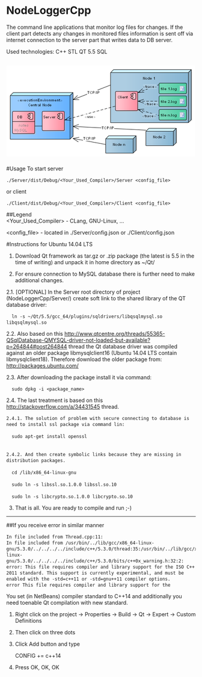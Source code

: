 # NodeLoggerCpp
The command line applications that monitor log files for changes. If the client part detects any changes in monitored files information is sent off via internet connection to the server part that writes data to DB server.

Used technologies: C++ STL QT 5.5 SQL

![alt tag](https://raw.githubusercontent.com/efDidymos/NodeLoggerCpp/master/Deployment%20Model.png)
---

#Usage
  To start server

    ./Server/dist/Debug/<Your_Used_Compiler>/Server <config_file>
    
  or client
    
    ./Client/dist/Debug/<Your_Used_Compiler>/Client <config_file>
    
##Legend  
  \<Your_Used_Compiler>  - CLang, GNU-Linux, ...
  
  \<config_file> - located in ./Server/config.json or ./Client/config.json


#Instructions for Ubuntu 14.04 LTS 

1. Download Qt framework as tar.gz or .zip package (the latest is 5.5 in the time of writing) and unpack it in home directory as ~/Qt/

2. For ensure connection to MySQL database there is further need to make additional changes.

  2.1. [OPTIONAL] In the Server root directory of project (NodeLoggerCpp/Server/) create soft link to the shared library of the QT database driver:
  
      ln -s ~/Qt/5.5/gcc_64/plugins/sqldrivers/libqsqlmysql.so libqsqlmysql.so

  2.2. Also based on this http://www.qtcentre.org/threads/55365-QSqlDatabase-QMYSQL-driver-not-loaded-but-available?p=264844#post264844 thread the Qt database driver was compiled against an older package libmysqlclient16 (Ubuntu 14.04 LTS contain libmysqlclient18). Therefore download the older package from:
      http://packages.ubuntu.com/

  2.3. After downloading the package install it via command:
      
      sudo dpkg -i <package_name>

  2.4. The last treatment is based on this http://stackoverflow.com/a/34431545 thread.
  
    2.4.1. The solution of problem with secure connecting to database is need to install ssl package via command lin:
      
      sudo apt-get install openssl


    2.4.2. And then create symbolic links because they are missing in distribution packages.
    
      cd /lib/x86_64-linux-gnu
      
      sudo ln -s libssl.so.1.0.0 libssl.so.10
      
      sudo ln -s libcrypto.so.1.0.0 libcrypto.so.10

3. That is all. You are ready to compile and run ;-)

---

##If you receive error in similar manner

    In file included from Thread.cpp:11:
    In file included from /usr/bin/../lib/gcc/x86_64-linux-gnu/5.3.0/../../../../include/c++/5.3.0/thread:35:/usr/bin/../lib/gcc/x86_64-linux-gnu/5.3.0/../../../../include/c++/5.3.0/bits/c++0x_warning.h:32:2: error: This file requires compiler and library support for the ISO C++ 2011 standard. This support is currently experimental, and must be enabled with the -std=c++11 or -std=gnu++11 compiler options.
    error This file requires compiler and library support for the 

You set (in NetBeans) compiler standard to C++14 and additionally you need toenable Qt compilation with new standard.

1. Right click on the project -> Properties -> Build -> Qt -> Expert -> Custom Definitions
2. Then click on three dots
3. Click Add button and type 

    CONFIG += c++14
4. Press OK, OK, OK
